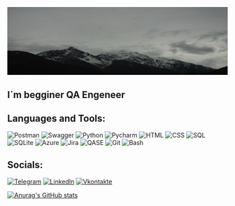 ![Header](https://github.com/ESMaggis/ESMaggis/blob/main/assets/IMGP7016-fotor-20240409151622.png)

## I`m begginer QA Engeneer

## Languages and Tools:

![Postman](https://img.shields.io/badge/-Postman-090909?style=for-the-badge&logo=postman)
![Swagger](https://img.shields.io/badge/-swagger-090909?style=for-the-badge&logo=swagger)
![Python](https://img.shields.io/badge/-Python-090909?style=for-the-badge&logo=Python)
![Pycharm](https://img.shields.io/badge/-Pycharm-090909?style=for-the-badge&logo=pycharm)
![HTML](https://img.shields.io/badge/-HTML-090909?style=for-the-badge&logo=html5)
![CSS](https://img.shields.io/badge/-CSS-090909?style=for-the-badge&logo=css3)
![SQL](https://img.shields.io/badge/-MySQL-090909?style=for-the-badge&logo=mysql)
![SQLite](https://img.shields.io/badge/-SQLite-090909?style=for-the-badge&logo=sqlite)
![Azure](https://img.shields.io/badge/-AzureDevops-090909?style=for-the-badge&logo=azuredevops)
![Jira](https://img.shields.io/badge/-Jira-090909?style=for-the-badge&logo=jira)
![QASE](https://img.shields.io/badge/-Qase-090909?style=for-the-badge&logo=qase)
![Git](https://img.shields.io/badge/-Git-090909?style=for-the-badge&logo=git)
![Bash](https://img.shields.io/badge/-Bash-090909?style=for-the-badge&logo=gnubash)

## Socials:
[![Telegram](https://img.shields.io/badge/-Telegram-090909?style=for-the-badge&logo=telegram&logoColor=27A0D9)](https://t.me/es_maggis)
[![LinkedIn](https://img.shields.io/badge/-LinkedIn-090909?style=for-the-badge&logo=linkedin&logoColor=007BB6)](https://www.linkedin.com/)
[![Vkontakte](https://img.shields.io/badge/-Vkontakte-090909?style=for-the-badge&logo=Vk&logoColor=4F7DB3)](https://vk.com/id4081760)


[![Anurag's GitHub stats](https://github-readme-stats.vercel.app/api?username=ESMaggis&theme=dracula&count_private=true)](https://github.com/anuraghazra/github-readme-stats)